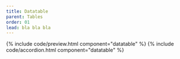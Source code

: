 ```yaml
---
title: Datatable
parent: Tables
order: 01
lead: bla bla bla 
---
```


{% include code/preview.html component="datatable" %}
{% include code/accordion.html component="datatable" %}